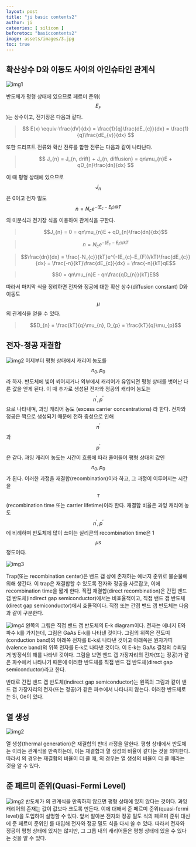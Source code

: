```yaml
---
layout: post
title: "ji basic contents2"
author: ji
cateories: [ silicon ]
beforetoc: "basiccontents2"
image: assets/images/3.jpg
toc: true
---
```


## 확산상수 D와 이동도 사이의 아인슈타인 관계식

![img1](/images/ji_basic_contents2/ji1.JPG)


반도체가 평형 상태에 있으므로 페르미 준위($$E_{F}$$)는 상수이고, 전기장은 다음과 같다.

> $$ E(x) \equiv-\frac{dV}{dx} = \frac{1}{q}\frac{dE_{c}}{dx} = \frac{1}{q}\frac{dE_{v}}{dx} $$

또한 드리프트 전류와 확산 전류를 합한 전류는 다음과 같이 나타난다.
> $$ J_{n} = J_{n, drift} + J_{n, diffusion} = qn\mu_{n}E + qD_{n}\frac{dn}{dx} $$

이 때 평형 상태에 있으므로 $$J_{n}$$은 0이고 전자 밀도 $$n = N_{c}e^{-(E_{c}-E_{F})/kT}$$ 의 미분식과 전기장 식을 이용하여 관계식을 구한다.

> $$J_{n} = 0 = qn\mu_{n}E + qD_{n}\frac{dn}{dx}$$

> $$n = N_{c}e^{-(E_{c}-E_{F})/kT}$$

> $$\frac{dn}{dx} = \frac{-N_{c}}{kT}e^{-(E_{c}-E_{F})/kT}\frac{dE_{c}}{dx} = \frac{-n}{kT}\frac{dE_{c}}{dx} = \frac{-n}{kT}qE$$

> $$0 = qn\mu_{n}E - qn\frac{qD_{n}}{kT}E$$

따라서 마지막 식을 정리하면 전자와 정공에 대한 확산 상수(diffusion constant) D와 이동도 $$\mu$$의 관계식을 얻을 수 있다.
> $$D_{n} = \frac{kT}{q}\mu_{n}, D_{p} = \frac{kT}{q}\mu_{p}$$
           
## 전자-정공 재결합

![img2](/images/ji_basic_contents2/ji2.jpg)
이제부터 평형 상태에서 캐리어 농도를 $$n_{0}, p_{0}$$ 라 하자. 반도체에 빛이 쐬어지거나 외부에서 캐리어가 유입되면 평형 상태를 벗어난 다른 값을 얻게 된다. 이 때 추가로 생성된 전자와 정공의 캐리어 농도는 $$n^{\prime}, p^{\prime}$$으로 나타내며, 과잉 캐리어 농도 (excess carrier concentrations) 라 한다. 전자와 정공은 짝으로 생성되기 때문에 전하 중성으로 인해 $$n^{\prime}$$과 $$p^{\prime}$$ 은 같다. 과잉 캐리어 농도는 시간이 흐름에 따라 줄어들어 평형 상태의 값인 $$n_{0}, p_{0}$$ 가 된다. 이러한 과정을 재결합(recombination)이라 하고, 그 과정이 이루어지는 시간을 $$\tau$$(recombination time 또는 carrier lifetime)이라 한다. 재결합 비율은 과잉 캐리어 농도$$n^{\prime}, p^{\prime}$$에 비례하며 반도체에 많이 쓰이는 실리콘의 recombination time은 1$$\mu s$$ 정도이다. 


![img3](/images/ji_basic_contents2/ji3.jpg)

Trap(또는 recombination center)은 밴드 갭 상에 존재하는 에너지 준위로 불순물에 의해 생긴다. 이 trap은 재결합할 수 있도록 전자와 정공을 사로잡고, 이에 recombination time을 짧게 한다. 
직접 재결합(direct recombination)은 간접 밴드 갭 반도체(indirect gap semiconductor)에서는 비효율적이고, 직접 밴드 갭 반도체(direct gap semiconductor)에서 효율적이다. 직접 또는 간접 밴드 갭 반도체는 다음과 같이 구분한다.



![img4](/images/ji_basic_contents2/ji4.jpg)
 왼쪽의 그림은 직접 밴드 갭 반도체의 E-k diagram이다. 전자는 에너지 E와 파수 k를 가지는데, 그림은 GaAs E-k를 나타낸 것이다. 그림의 위쪽은 전도띠(conduction band)의 아래쪽 전자를 E-k로 나타낸 것이고 아래쪽은 원자가띠(valence band)의 위쪽 전자를 E-k로 나타낸 것이다. 이 E-k는 GaAs 결정의 슈뢰딩거 방정식의 해를 나타낸 것이다. 그림을 보면 밴드 갭 가장자리의 전자(또는 정공)가 같은 파수에서 나타나기 때문에 이러한 반도체를 직접 밴드 갭 반도체(direct gap semiconductor)라고 한다.

 

 반대로 간접 밴드 갭 반도체(indirect gap semiconductor)는 왼쪽의 그림과 같이 밴드 갭 가장자리의 전자(또는 정공)가 같은 파수에서 나타나지 않는다. 이러한 반도체로는 Si, Ge이 있다.




## 열 생성

![img2](/images/ji_basic_contents2/ji5.jpg)

열 생성(thermal generation)은 재결합의 반대 과정을 말한다. 평형 상태에서 반도체는 이라는 관계식을 만족하는데, 이는 재결합과 열 생성의 비율이 같다는 것을 의미한다.
따라서 의 경우는 재결합의 비율이 더 클 때, 의 경우는 열 생성의 비율이 더 클 때라는 것을 알 수 있다.

## 준 페르미 준위(Quasi-Fermi Level)

![img2](/images/ji_basic_contents2/ji6.jpg)
반도체가 의 관계식을 만족하지 않으면 평형 상태에 있지 않다는 것이다. 과잉 캐리어의 존재는 값이 값보다 크도록 만든다. 이에 대해서 준 페르미 준위(quasi-fermi level)을 도입하여 설명할 수 있다. 앞서 알아본 전자와 정공 밀도 식의 페르미 준위  대신에 준 페르미 준위인 를 대입해 전자와 정공 밀도 식을 다시 쓸 수 있다. 따라서 전자와 정공이 평형 상태에 있지는 않지만, 그 그룹 내의 캐리어들은 평형 상태에 있을 수 있다는 것을 알 수 있다.
